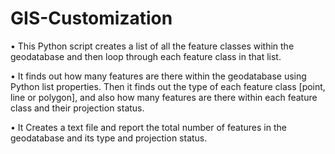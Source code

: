 # GIS-Customization
• This Python script creates a list of all the feature classes within the geodatabase and then loop through each feature class in that list.

• It finds out how many features are there within the geodatabase using Python list properties. Then it finds out the type of each feature class [point, line or polygon], and also how many features are there within each feature class and their projection status.

• It Creates a text file and report the total number of features in the geodatabase and its type and projection status.
